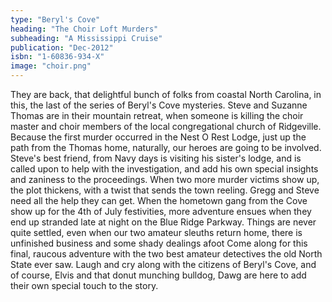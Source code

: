 ```yaml
---
type: "Beryl's Cove"
heading: "The Choir Loft Murders"
subheading: "A Mississippi Cruise"
publication: "Dec-2012"
isbn: "1-60836-934-X"
image: "choir.png"
---
```


They are back, that delightful bunch of folks from coastal North Carolina, in this, the last of the series of Beryl's Cove mysteries. Steve and Suzanne Thomas are in their mountain retreat, when someone is killing the choir master and choir members of the local congregational church of Ridgeville. Because the first murder occurred in the Nest O Rest Lodge, just up the path from the Thomas home, naturally, our heroes are going to be involved. Steve's best friend, from Navy days is visiting his sister's lodge, and is called upon to help with the investigation, and add his own special insights and zaniness to the proceedings. When two more murder victims show up, the plot thickens, with a twist that sends the town reeling. Gregg and Steve need all the help they can get. When the hometown gang from the Cove show up for the 4th of July festivities, more adventure ensues when they end up stranded late at night on the Blue Ridge Parkway. Things are never quite settled, even when our two amateur sleuths return home, there is unfinished business and some shady dealings afoot Come along for this final, raucous adventure with the two best amateur detectives the old North State ever saw. Laugh and cry along with the citizens of Beryl's Cove, and of course, Elvis and that donut munching bulldog, Dawg are here to add their own special touch to the story.
